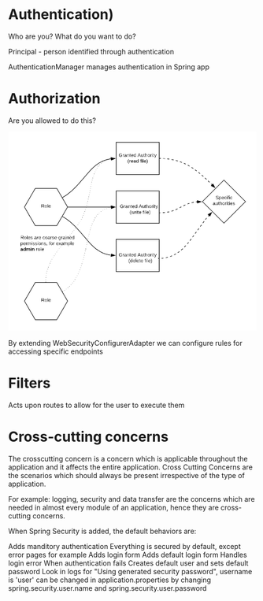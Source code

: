 # Authentication)
Who are you?
What do you want to do?

Principal - person identified through authentication

AuthenticationManager manages authentication in Spring app

# Authorization
Are you allowed to do this?

![roles](https://github.com/akravets/Spring/blob/master/roles.png)
     
By extending WebSecurityConfigurerAdapter we can configure rules for accessing specific endpoints

# Filters
Acts upon routes to allow for the user to execute them

# Cross-cutting concerns

The crosscutting concern is a concern which is applicable throughout the application and it affects the entire application. 
Cross Cutting Concerns are the scenarios which should always be present irrespective of the type of application.

For example: logging, security and data transfer are the concerns which are needed in almost every module of an application, hence they are cross-cutting concerns.

When Spring Security is added, the default behaviors are:

Adds manditory authentication
	Everything is secured by default, except error pages for example
Adds login form
	Adds default login form
Handles login error
	When authentication fails
Creates default user and sets default password
	Look in logs for "Using generated security password", username is 'user'
	can be changed in application.properties by changing spring.security.user.name and spring.security.user.password
